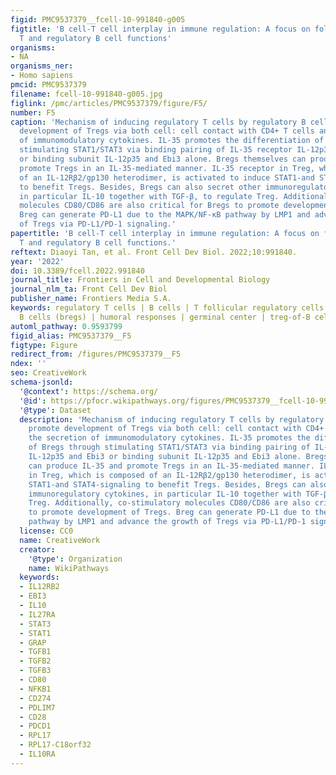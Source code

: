 ```yaml
---
figid: PMC9537379__fcell-10-991840-g005
figtitle: 'B cell-T cell interplay in immune regulation: A focus on follicular regulatory
  T and regulatory B cell functions'
organisms:
- NA
organisms_ner:
- Homo sapiens
pmcid: PMC9537379
filename: fcell-10-991840-g005.jpg
figlink: /pmc/articles/PMC9537379/figure/F5/
number: F5
caption: 'Mechanism of inducing regulatory T cells by regulatory B cells. Bregs promote
  development of Tregs via both cell: cell contact with CD4+ T cells and the secretion
  of immunomodulatory cytokines. IL-35 promotes the differentiation of Bregs through
  stimulating STAT1/STAT3 via binding pairing of IL-35 receptor IL-12p35 and Ebi3
  or binding subunit IL-12p35 and Ebi3 alone. Bregs themselves can produce IL-35 and
  promote Tregs in an IL-35-mediated manner. IL-35 receptor in Treg, which is composed
  of an IL-12Rβ2/gp130 heterodimer, is activated to induce STAT1-and STAT4-signaling
  to benefit Tregs. Besides, Bregs can also secret other immunoregulatory cytokines,
  in particular IL-10 together with TGF-β, to regulate Treg. Additionally, co-stimulatory
  molecules CD80/CD86 are also critical for Bregs to promote development of Tregs.
  Breg can generate PD-L1 due to the MAPK/NF-κB pathway by LMP1 and advance the growth
  of Tregs via PD-L1/PD-1 signaling.'
papertitle: 'B cell-T cell interplay in immune regulation: A focus on follicular regulatory
  T and regulatory B cell functions.'
reftext: Diaoyi Tan, et al. Front Cell Dev Biol. 2022;10:991840.
year: '2022'
doi: 10.3389/fcell.2022.991840
journal_title: Frontiers in Cell and Developmental Biology
journal_nlm_ta: Front Cell Dev Biol
publisher_name: Frontiers Media S.A.
keywords: regulatory T cells | B cells | T follicular regulatory cells | regulatory
  B cells (bregs) | humoral responses | germinal center | treg-of-B cells
automl_pathway: 0.9593799
figid_alias: PMC9537379__F5
figtype: Figure
redirect_from: /figures/PMC9537379__F5
ndex: ''
seo: CreativeWork
schema-jsonld:
  '@context': https://schema.org/
  '@id': https://pfocr.wikipathways.org/figures/PMC9537379__fcell-10-991840-g005.html
  '@type': Dataset
  description: 'Mechanism of inducing regulatory T cells by regulatory B cells. Bregs
    promote development of Tregs via both cell: cell contact with CD4+ T cells and
    the secretion of immunomodulatory cytokines. IL-35 promotes the differentiation
    of Bregs through stimulating STAT1/STAT3 via binding pairing of IL-35 receptor
    IL-12p35 and Ebi3 or binding subunit IL-12p35 and Ebi3 alone. Bregs themselves
    can produce IL-35 and promote Tregs in an IL-35-mediated manner. IL-35 receptor
    in Treg, which is composed of an IL-12Rβ2/gp130 heterodimer, is activated to induce
    STAT1-and STAT4-signaling to benefit Tregs. Besides, Bregs can also secret other
    immunoregulatory cytokines, in particular IL-10 together with TGF-β, to regulate
    Treg. Additionally, co-stimulatory molecules CD80/CD86 are also critical for Bregs
    to promote development of Tregs. Breg can generate PD-L1 due to the MAPK/NF-κB
    pathway by LMP1 and advance the growth of Tregs via PD-L1/PD-1 signaling.'
  license: CC0
  name: CreativeWork
  creator:
    '@type': Organization
    name: WikiPathways
  keywords:
  - IL12RB2
  - EBI3
  - IL10
  - IL27RA
  - STAT3
  - STAT1
  - GRAP
  - TGFB1
  - TGFB2
  - TGFB3
  - CD80
  - NFKB1
  - CD274
  - PDLIM7
  - CD28
  - PDCD1
  - RPL17
  - RPL17-C18orf32
  - IL10RA
---
```

